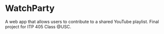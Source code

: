 # WatchParty
A web app that allows users to contribute to a shared YouTube playlist. Final project for ITP 405 Class @USC.
